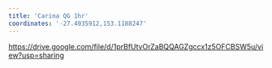```yaml
---
title: 'Carina QG 1hr'
coordinates: '-27.4935912,153.1188247'
---
```

https://drive.google.com/file/d/1prBfUtvOrZaBQQAGZgccx1z5OFCBSW5u/view?usp=sharing
